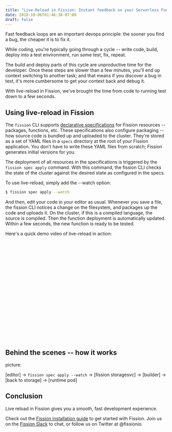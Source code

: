 ```yaml
---
title: "Live-Reload in Fission: Instant feedback on your Serverless Functions"
date: 2018-10-06T01:46:30-07:00
draft: false
---
```


Fast feedback loops are an important devops principle: the sooner you
find a bug, the cheaper it is to fix it.

While coding, you're typically going through a cycle -- write code,
build, deploy into a test environment, run some test, fix, repeat.

The build and deploy parts of this cycle are unproductive time for the
developer.  Once these steps are slower than a few minutes, you'll end
up context switching to another task; and that means if you discover a
bug in test, it's more cumbersome to get your context back and debug
it.

With live-reload in Fission, we've brought the time from code to
running test down to a few seconds.

## Using live-reload in Fission

The `fission` CLI supports [declarative specifications](...) for
Fission resources -- packages, functions, etc.  These specifications
also configure packaging -- how source code is bundled up and uploaded
to the cluster.  They're stored as a set of YAML files in a `specs`
directory at the root of your Fission application.  You don't have to
write these YAML files from scratch; Fission generates initial
versions for you.

The deployment of all resources in the specifications is triggered by
the `fission spec apply` command.  With this command, the fission CLI
checks the state of the cluster against the desired state as
configured in the specs.

To use live-reload, simply add the --watch option:

```sh
$ fission spec apply --watch
```

And then, edit your code in your editor as usual.  Whenever you save a
file, the fission CLI notices a change on the filesystem, and packages
up the code and uploads it.  On the cluster, if this is a compiled
language, the source is compiled. Then the function deployment is
automatically updated.  Within a few seconds, the new function is
ready to be tested.

Here's a quick demo video of live-reload in action:

<script src="https://fast.wistia.com/embed/medias/vq3p38cetv.jsonp" async></script><script src="https://fast.wistia.com/assets/external/E-v1.js" async></script><div class="wistia_responsive_padding" style="padding:60.94% 0 0 0;position:relative;"><div class="wistia_responsive_wrapper" style="height:100%;left:0;position:absolute;top:0;width:100%;"><div class="wistia_embed wistia_async_vq3p38cetv videoFoam=true" style="height:100%;position:relative;width:100%"><div class="wistia_swatch" style="height:100%;left:0;opacity:0;overflow:hidden;position:absolute;top:0;transition:opacity 200ms;width:100%;"><img src="https://fast.wistia.com/embed/medias/vq3p38cetv/swatch" style="filter:blur(5px);height:100%;object-fit:contain;width:100%;" alt="" onload="this.parentNode.style.opacity=1;" /></div></div></div></div>

## Behind the scenes -- how it works

picture:

[editor] -> `fission spec apply --watch` -> [fission storagesvc] -> [builder] -> [back to storage] -> [runtime pod]

## Conclusion

Live reload in Fission gives you a smooth, fast development
experience.

Check out the [Fission installation guide](https://docs.fission.io/installation/) to get started with
Fission.  Join us on the [Fission Slack](http://slack.fission.io) to chat, or follow us on Twitter at @fissionio.
